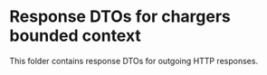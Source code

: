 # Response DTOs for chargers bounded context

This folder contains response DTOs for outgoing HTTP responses.
